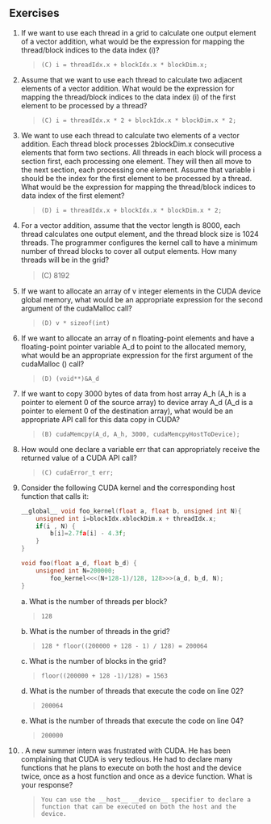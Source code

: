 ## Exercises

1. If we want to use each thread in a grid to calculate one output element of a vector addition, what would be the expression for mapping the thread/block indices to the data index (i)?

    > `(C) i = threadIdx.x + blockIdx.x * blockDim.x;`

2. Assume that we want to use each thread to calculate two adjacent elements of a vector addition. What would be the expression for mapping the thread/block indices to the data index (i) of the first element to be processed by a thread?

    > `(C) i = threadIdx.x * 2 + blockIdx.x * blockDim.x * 2;`

3. We want to use each thread to calculate two elements of a vector addition. Each thread block processes 2blockDim.x consecutive elements that form two sections. All threads in each block will process a section first, each processing one element. They will then all move to the next section, each processing one element. Assume that variable i should be the index for the first element to be processed by a thread. What would be the expression for mapping the thread/block indices to data index of the first element?

    > `(D) i = threadIdx.x + blockIdx.x * blockDim.x * 2;`

4. For a vector addition, assume that the vector length is 8000, each thread calculates one output element, and the thread block size is 1024 threads. The programmer configures the kernel call to have a minimum number of thread blocks to cover all output elements. How many threads will be in the grid?

    > (C) 8192

5. If we want to allocate an array of v integer elements in the CUDA device global memory, what would be an appropriate expression for the second argument of the cudaMalloc call?

    > `(D) v * sizeof(int)`

6. If we want to allocate an array of n floating-point elements and have a floating-point pointer variable A_d to point to the allocated memory, what would be an appropriate expression for the first argument of the cudaMalloc () call?

    > `(D) (void**)&A_d`

7. If we want to copy 3000 bytes of data from host array A_h (A_h is a pointer to element 0 of the source array) to device array A_d (A_d is a pointer to element 0 of the destination array), what would be an appropriate API call for this data copy in CUDA?

    > `(B) cudaMemcpy(A_d, A_h, 3000, cudaMemcpyHostToDevice);`

8. How would one declare a variable err that can appropriately receive the returned value of a CUDA API call?

    > `(C) cudaError_t err;`

9. Consider the following CUDA kernel and the corresponding host function that calls it:

    ```cpp
    __global__ void foo_kernel(float a, float b, unsigned int N){
        unsigned int i=blockIdx.xblockDim.x + threadIdx.x;
        if(i , N) {
            b[i]=2.7fa[i] - 4.3f;
        }
    }

    void foo(float a_d, float b_d) {
        unsigned int N=200000;
            foo_kernel<<<(N+128-1)/128, 128>>>(a_d, b_d, N);
    }
    ```

    a. What is the number of threads per block? 
    
    > `128`
    
    b. What is the number of threads in the grid? 
    
    > `128 * floor((200000 + 128 - 1) / 128) = 200064`
    
    c. What is the number of blocks in the grid? 
    
    > `floor((200000 + 128 -1)/128) = 1563`
    
    d. What is the number of threads that execute the code on line 02? 
    
    > `200064`
    
    e. What is the number of threads that execute the code on line 04? 
    
    > `200000`

10. . A new summer intern was frustrated with CUDA. He has been complaining that CUDA is very tedious. He had to declare many functions that he plans to execute on both the host and the device twice, once as a host function and once as a device function. What is your response?

    > `You can use the __host__ __device__ specifier to declare a function that can be executed on both the host and the device.`

